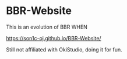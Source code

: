 # BBR-Website

This is an evolution of BBR WHEN

https://son1c-oj.github.io/BBR-Website/

Still not affiliated with OkiStudio, doing it for fun.
